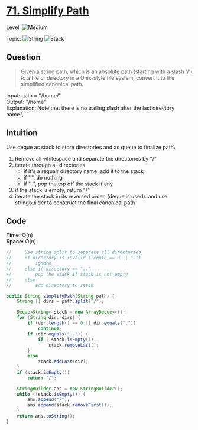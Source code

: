 # [71. Simplify Path](https://leetcode.com/problems/simplify-path/)

Level: ![Medium](https://img.shields.io/badge/-Medium-ff8000)

Topic: ![String](https://img.shields.io/badge/-String-4da6ff) ![Stack](https://img.shields.io/badge/-Stack-3399ff)

## Question

> Given a string path, which is an absolute path (starting with a slash '/') to a file or directory in a Unix-style file system, convert it to the simplified canonical path.

Input: path = "/home/"\
Output: "/home"\
Explanation: Note that there is no trailing slash after the last directory name.\

## Intuition

Use deque as stack to store directories and as queue to finalize path\

1. Remove all whitespace and separate the directories by "/"
2. iterate through all directories
   - if it's a regualr directory name, add it to the stack
   - if ".", do nothing
   - if "..", pop the top off the stack if any
3. if the stack is empty, return "/"
4. iterate the stack in its reversed order, (deque is used). and use stringbuilder to construct the final canonical path

## Code

**Time:** O(n)\
**Space:** O(n)

```java
//     Use string split to separate all directories
//     if directory is invalid (length == 0 || ".")
//         ignore
//     else if directory == ".."
//         pop the stack if stack is not empty
//     else
//         add directory to stack

public String simplifyPath(String path) {
    String [] dirs = path.split("/");

    Deque<String> stack = new ArrayDeque<>();
    for (String dir: dirs) {
        if (dir.length() == 0 || dir.equals("."))
            continue;
        if (dir.equals("..")) {
            if (!stack.isEmpty())
                stack.removeLast();
        }
        else
            stack.addLast(dir);
    }
    if (stack.isEmpty())
        return "/";

    StringBuilder ans = new StringBuilder();
    while (!stack.isEmpty()) {
        ans.append("/");
        ans.append(stack.removeFirst());
    }
    return ans.toString();
}
```
